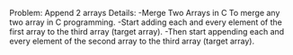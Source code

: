 Problem: Append 2 arrays 
Details:  -Merge Two Arrays in C To merge any two array in C programming.
          -Start adding each and every element of the first array to the third array (target array).
          -Then start appending each and every element of the second array to the third array (target array). 
